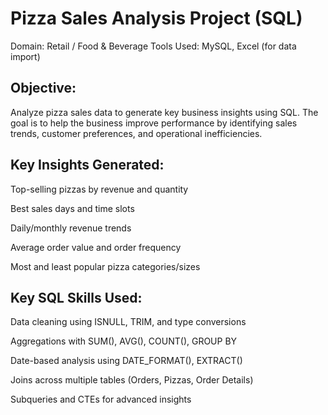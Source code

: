 # Pizza Sales Analysis Project (SQL)
Domain: Retail / Food & Beverage
Tools Used: MySQL, Excel (for data import)

## Objective:
Analyze pizza sales data to generate key business insights using SQL. The goal is to help the business improve performance by identifying sales trends, customer preferences, and operational inefficiencies.

## Key Insights Generated:
Top-selling pizzas by revenue and quantity

Best sales days and time slots

Daily/monthly revenue trends

Average order value and order frequency

Most and least popular pizza categories/sizes

## Key SQL Skills Used:
Data cleaning using ISNULL, TRIM, and type conversions

Aggregations with SUM(), AVG(), COUNT(), GROUP BY

Date-based analysis using DATE_FORMAT(), EXTRACT()

Joins across multiple tables (Orders, Pizzas, Order Details)

Subqueries and CTEs for advanced insights
